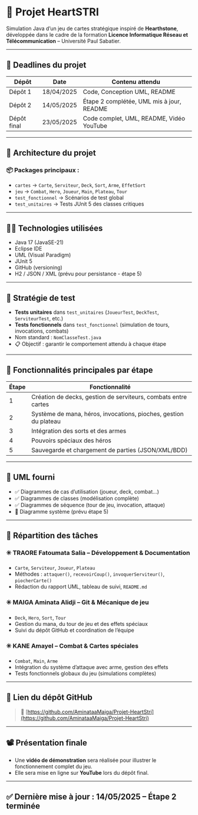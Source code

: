 # 🎴 Projet HeartSTRI

Simulation Java d’un jeu de cartes stratégique inspiré de **Hearthstone**, développée dans le cadre de la formation **Licence Informatique Réseau et Télécommunication** – Université Paul Sabatier.

---

## 📅 Deadlines du projet

| Dépôt        | Date       | Contenu attendu                             |
|--------------|------------|----------------------------------------------|
| Dépôt 1      | 18/04/2025 | Code, Conception UML, README                 |
| Dépôt 2      | 14/05/2025 | Étape 2 complétée, UML mis à jour, README    |
| Dépôt final  | 23/05/2025 | Code complet, UML, README, Vidéo YouTube     |

---

## 🧱 Architecture du projet

### 📦 Packages principaux :
- `cartes` → `Carte`, `Serviteur`, `Deck`, `Sort`, `Arme`, `EffetSort`
- `jeu` → `Combat`, `Hero`, `Joueur`, `Main`, `Plateau`, `Tour`
- `test_fonctionnel` → Scénarios de test global
- `test_unitaires` → Tests JUnit 5 des classes critiques

---

## 👨‍💻 Technologies utilisées

- Java 17 (JavaSE-21)
- Eclipse IDE
- UML (Visual Paradigm)
- JUnit 5
- GitHub (versioning)
- H2 / JSON / XML (prévu pour persistance - étape 5)

---

## 🧪 Stratégie de test

- **Tests unitaires** dans `test_unitaires` (`JoueurTest`, `DeckTest`, `ServiteurTest`, etc.)
- **Tests fonctionnels** dans `test_fonctionnel` (simulation de tours, invocations, combats)
- Nom standard : `NomClasseTest.java`
- 📋 Objectif : garantir le comportement attendu à chaque étape

---

## 🎯 Fonctionnalités principales par étape

| Étape | Fonctionnalité |
|-------|----------------|
| 1     | Création de decks, gestion de serviteurs, combats entre cartes |
| 2     | Système de mana, héros, invocations, pioches, gestion du plateau |
| 3     | Intégration des sorts et des armes |
| 4     | Pouvoirs spéciaux des héros |
| 5     | Sauvegarde et chargement de parties (JSON/XML/BDD) |

---

## 🧩 UML fourni

- ✅ Diagrammes de cas d’utilisation (joueur, deck, combat…)
- ✅ Diagrammes de classes (modélisation complète)
- ✅ Diagrammes de séquence (tour de jeu, invocation, attaque)
- 🔄 Diagramme système (prévu étape 5)

---

## 👥 Répartition des tâches

### ✳️ TRAORE Fatoumata Salia – Développement & Documentation
- `Carte`, `Serviteur`, `Joueur`, `Plateau`
- Méthodes : `attaquer()`, `recevoirCoup()`, `invoquerServiteur()`, `piocherCarte()`
- Rédaction du rapport UML, tableau de suivi, `README.md`

### ✳️ MAIGA Aminata Alidji – Git & Mécanique de jeu
- `Deck`, `Hero`, `Sort`, `Tour`
- Gestion du mana, du tour de jeu et des effets spéciaux
- Suivi du dépôt GitHub et coordination de l’équipe

### ✳️ KANE Amayel – Combat & Cartes spéciales
- `Combat`, `Main`, `Arme`
- Intégration du système d’attaque avec arme, gestion des effets
- Tests fonctionnels globaux du jeu (simulations complètes)

---

## 🔗 Lien du dépôt GitHub

> 📁 [https://github.com/AminataaMaiga/Projet-HeartStri](https://github.com/AminataaMaiga/Projet-HeartStri)

---

## 📽️ Présentation finale

- Une **vidéo de démonstration** sera réalisée pour illustrer le fonctionnement complet du jeu.
- Elle sera mise en ligne sur **YouTube** lors du dépôt final.

---

## ✅ Dernière mise à jour : 14/05/2025 – Étape 2 terminée


